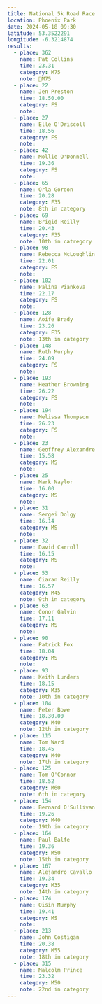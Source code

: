 ```yaml
---
title: National 5k Road Race
location: Phoenix Park
date: 2024-05-18 09:30
latitude: 53.3522291
longitude: -6.3214874
results:
  - place: 362
    name: Pat Collins
    time: 23.31
    category: M75
    note: 🥇M75
  - place: 22
    name: Jen Preston
    time: 18.50.00
    category: FS
    note:
  - place: 27
    name: Elle O'Driscoll
    time: 18.56
    category: FS
    note:
  - place: 42
    name: Mollie O'Donnell
    time: 19.36
    category: FS
    note:
  - place: 65
    name: Orla Gordon
    time: 20.28
    category: F35
    note: 8th in category
  - place: 69
    name: Brigid Reilly
    time: 20.43
    category: F35
    note: 10th in catregory
  - place: 98
    name: Rebecca McLoughlin
    time: 22.01
    category: FS
    note:
  - place: 102
    name: Palina Piankova
    time: 22.17
    category: FS
    note:
  - place: 128
    name: Aoife Brady
    time: 23.26
    category: F35
    note: 13th in category
  - place: 148
    name: Ruth Murphy
    time: 24.09
    category: FS
    note:
  - place: 193
    name: Heather Browning
    time: 26.22
    category: FS
    note:
  - place: 194
    name: Melissa Thompson
    time: 26.23
    category: FS
    note:
  - place: 23
    name: Geoffrey Alexandre
    time: 15.58
    category: MS
    note:
  - place: 25
    name: Mark Naylor
    time: 16.00
    category: MS
    note:
  - place: 31
    name: Sergei Dolgy
    time: 16.14
    category: MS
    note:
  - place: 32
    name: David Carroll
    time: 16.15
    category: MS
    note:
  - place: 53
    name: Ciaran Reilly
    time: 16.57
    category: M45
    note: 9th in category
  - place: 63
    name: Conor Galvin
    time: 17.11
    category: MS
    note:
  - place: 90
    name: Patrick Fox
    time: 18.04
    category: MS
    note:
  - place: 93
    name: Keith Lunders
    time: 18.15
    category: M35
    note: 10th in category
  - place: 104
    name: Peter Bowe
    time: 18.30.00
    category: M40
    note: 12th in category
  - place: 115
    name: Tom Ward
    time: 18.45
    category: M40
    note: 17th in category
  - place: 125
    name: Tom O'Connor
    time: 18.52
    category: M60
    note: 6th in category
  - place: 154
    name: Bernard O'Sullivan
    time: 19.26
    category: M40
    note: 19th in category
  - place: 164
    name: Paul Balfe
    time: 19.36
    category: M50
    note: 15th in category
  - place: 167
    name: Alejandro Cavallo
    time: 19.34
    category: M35
    note: 14th in category
  - place: 174
    name: Oisin Murphy
    time: 19.41
    category: MS
    note:
  - place: 213
    name: John Costigan
    time: 20.38
    category: M55
    note: 18th in category
  - place: 315
    name: Malcolm Prince
    time: 23.32
    category: M50
    note: 22nd in category
---
```

